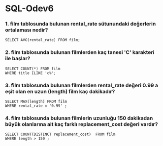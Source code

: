 # SQL-Odev6

### 1. film tablosunda bulunan rental_rate sütunundaki değerlerin ortalaması nedir?
`SELECT AVG(rental_rate) FROM film;`

### 2. film tablosunda bulunan filmlerden kaç tanesi 'C' karakteri ile başlar?
`SELECT COUNT(*) FROM film` <br>
`WHERE title ILIKE 'c%';`

### 3. film tablosunda bulunan filmlerden rental_rate değeri 0.99 a eşit olan en uzun (length) film kaç dakikadır?
`SELECT MAX(length) FROM film` <br>
`WHERE rental_rate = '0.99' ;`


### 4. film tablosunda bulunan filmlerin uzunluğu 150 dakikadan büyük olanlarına ait kaç farklı replacement_cost değeri vardır?
`SELECT COUNT(DISTINCT replacement_cost)  FROM film`<br>
`WHERE length > 150 ;`
